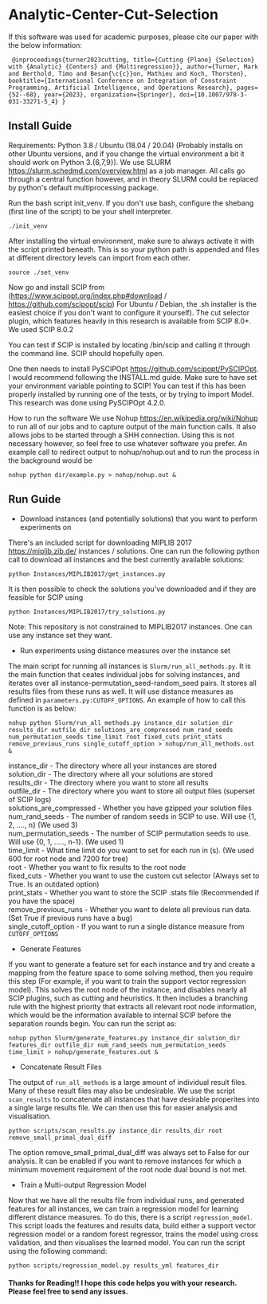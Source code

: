 # Analytic-Center-Cut-Selection

If this software was used for academic purposes, please cite our paper with the below information:

`
@inproceedings{turner2023cutting,
  title={Cutting {Plane} {Selection} with {Analytic} {Centers} and {Multiregression}},
  author={Turner, Mark and Berthold, Timo and Besan{\c{c}}on, Mathieu and Koch, Thorsten},
  booktitle={International Conference on Integration of Constraint Programming, Artificial Intelligence, and Operations Research},
  pages={52--68},
  year={2023},
  organization={Springer},
  doi={10.1007/978-3-031-33271-5_4}
}`


## Install Guide
Requirements: Python 3.8 / Ubuntu (18.04 / 20.04) (Probably installs on other Ubuntu versions, and
if you change the virtual environment a bit it should work on Python 3.{6,7,9}).
We use SLURM https://slurm.schedmd.com/overview.html as a job manager. 
All calls go through a central function however, and in theory SLURM could be replaced by python's 
default multiprocessing package.

Run the bash script init_venv. If you don't use bash, configure the shebang (first line of the script) 
to be your shell interpreter.

`./init_venv`

After installing the virtual environment, make sure to always activate it with the script printed beneath. 
This is so your python path is appended and files at different directory levels can import from each other.

`source ./set_venv`

Now go and install SCIP from (https://www.scipopt.org/index.php#download / https://github.com/scipopt/scip)
For Ubuntu / Debian, the .sh installer is the easiest choice if you don't want to configure it yourself). 
The cut selector plugin, which features heavily in this research is available from SCIP 8.0+. We used SCIP 8.0.2

You can test if SCIP is installed by locating /bin/scip and calling it through the command line. 
SCIP should hopefully open.

One then needs to install PySCIPOpt https://github.com/scipopt/PySCIPOpt. 
I would recommend following the INSTALL.md guide. Make sure to have set your environment variable pointing to SCIP! 
You can test if this has been properly installed by running one of the tests, or by trying to import Model. 
This research was done using PySCIPOpt 4.2.0. 

How to run the software
We use Nohup https://en.wikipedia.org/wiki/Nohup to run all of our jobs and to capture output 
of the main function calls. It also allows jobs to be started through a SHH connection. 
Using this is not necessary however, so feel free to use whatever software you prefer. 
An example call to redirect output to nohup/nohup.out and to run the process in the background would be

`nohup python dir/example.py > nohup/nohup.out &`

## Run Guide

- Download instances (and potentially solutions) that you want to perform experiments on 

There's an included script for downloading MIPLIB 2017 https://miplib.zib.de/ instances / solutions.
One can run the following python call to download all instances and the best currently available solutions:

`python Instances/MIPLIB2017/get_instances.py`

It is then possible to check the solutions you've downloaded and if they are feasible for SCIP using

`python Instances/MIPLIB2017/try_solutions.py`

Note: This repository is not constrained to MIPLIB2017 instances. One can use any instance set they want.

- Run experiments using distance measures over the instance set

The main script for running all instances is `Slurm/run_all_methods.py`. It is the main function that ceates
individual jobs for solving instances, and iterates over all instance-permutation_seed-random_seed pairs. 
It stores all results files from these runs as well. It will use distance measures as defined in 
`parameters.py:CUTOFF_OPTIONS`. An example of how to call this function is as below:

`nohup python Slurm/run_all_methods.py instance_dir solution_dir results_dir outfile_dir solutions_are_compressed
num_rand_seeds num_permutation_seeds time_limit root fixed_cuts print_stats remove_previous_runs single_cutoff_option >
nohup/run_all_methods.out &`

instance_dir - The directory where all your instances are stored \
solution_dir - The directory where all your solutions are stored \
results_dir - The directory where you want to store all results \
outfile_dir - The directory where you want to store all output files (superset of SCIP logs) \
solutions_are_compressed - Whether you have gzipped your solution files \
num_rand_seeds - The number of random seeds in SCIP to use. Will use {1, 2, ...., n} (We used 3)\
num_permutation_seeds - The number of SCIP permutation seeds to use. Will use {0, 1, ....., n-1}. (We used 1) \
time_limit - What time limit do you want to set for each run in (s). (We used 600 for root node and 7200 for tree) \
root - Whether you want to fix results to the root node \
fixed_cuts - Whether you want to use the custom cut selector (Always set to True. Is an outdated option) \
print_stats - Whether you want to store the SCIP .stats file (Recommended if you have the space) \
remove_previous_runs - Whether you want to delete all previous run data. (Set True if previous runs have a bug) \
single_cutoff_option - If you want to run a single distance measure from `CUTOFF_OPTIONS`

- Generate Features

If you want to generate a feature set for each instance and try and create a mapping from the feature space to
some solving method, then you require this step (For example, if you want to train the support vector regression model).
This solves the root node of the instance, and disables nearly all SCIP plugins, such as cutting and heuristics.
It then includes a branching rule with the highest priority that extracts all relevant root node information, which
would be the information available to internal SCIP before the separation rounds begin. You can run the script as:

`nohup python Slurm/generate_features.py instance_dir solution_dir features_dir outfile_dir num_rand_seeds
num_permutation_seeds time_limit > nohup/generate_features.out &`

- Concatenate Result Files

The output of `run_all_methods` is a large amount of individual result files. Many of these result files
may also be undesirable. We use the script `scan_results` to concatenate all instances that have desirable
properites into a single large results file. We can then use this for easier analysis and visualisation. 

`python scripts/scan_results.py instance_dir results_dir root remove_small_primal_dual_diff`

The option remove_small_primal_dual_diff was always set to False for our analysis. It can be enabled if you want
to remove instances for which a minimum movement requirement of the root node dual bound is not met.

- Train a Multi-output Regression Model

Now that we have all the results file from individual runs, and generated features for all instances, we
can train a regression model for learning different distance measures. To do this, there is a script `regression_model`.
This script loads the features and results data, build either a support vector regression model or a random forest 
regressor, trains the model using cross validation, and then visualises the learned model. You can run the
script using the following command:

`python scripts/regression_model.py results_yml features_dir`

#### Thanks for Reading!! I hope this code helps you with your research. Please feel free to send any issues.
